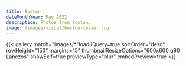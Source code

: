 ```yaml
---
title: Boston
dateMonthYear: May 2022
description: Photos from Boston.
image: /images/visual/boston-teaser.jpg
---
```


{{< gallery match="images/*"loadJQuery=true sortOrder="desc" rowHeight="150" margins="5" thumbnailResizeOptions="600x600 q90 Lanczos" showExif=true previewType="blur" embedPreview=true >}}
